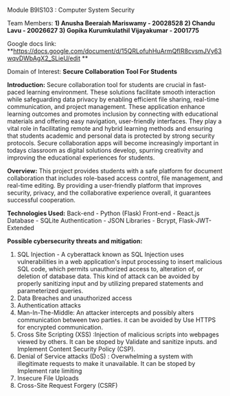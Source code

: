 Module B9IS103 : Computer System Security

Team Members:
**1) Anusha Beeraiah Mariswamy - 20028528
2) Chandu Lavu - 20026627
3) Gopika Kurumkulathil Vijayakumar - 2001775**

Google docs link:
**https://docs.google.com/document/d/15QRLofuhHuArmQfIR8cvsmJVy63wqvDWbAgX2_SLieU/edit **


Domain of Interest: 
**Secure Collaboration Tool For Students**

**Introduction:**
Secure collaboration tool for students are crucial in fast-paced learning environment. These solutions facilitate smooth interaction while safeguarding data privacy by enabling efficient file sharing, real-time communication, and project management. These application enhance learning outcomes and promotes inclusion by connecting with educational materials and offering easy navigation, user-friendly interfaces. They play a vital role in facilitating remote and hybrid learning methods and ensuring that students academic and personal data is protected by strong security protocols. Secure collaboration apps will become increasingly important in todays classroom as digital solutions develop, spurring creativity and improving the educational experiences for students.


**Overview:**
This project provides students with a safe platform for document collaboration that includes role-based access control, file management, and real-time editing. By providing a user-friendly platform that improves security, privacy, and the collaborative experience overall, it guarantees successful cooperation.

**Technologies Used:**
Back-end - Python (Flask) 
Front-end - React.js 
Database - SQLite 
Authentication - JSON
Libraries - Bcrypt, Flask-JWT-Extended

**Possible cybersecurity threats and mitigation:**
1) SQL Injection - A cyberattack known as SQL Injection uses vulnerabilities in a web application's input processing to insert malicious SQL code, which permits unauthorized access to, alteration of, or deletion of database data. This kind of attack can be avoided by properly sanitizing input and by utilizing prepared statements and parameterized queries.
2) Data Breaches and unauthorized access
3) Authentication attacks
4) Man-In-The-Middle: An attacker intercepts and possibly alters communication between two parties.
  it can be avoided by Use HTTPS for encrypted communication.
5) Cross Site Scripting (XSS) :Injection of malicious scripts into webpages viewed by others.
    It can be stoped by Validate and sanitize inputs. and Implement Content Security Policy (CSP).
7) Denial of Service attacks (DoS) : Overwhelming a system with illegitimate requests to make it unavailable.
   It can be stoped by Implement rate limiting
9) Insecure File Uploads
10) Cross-Site Request Forgery (CSRF)



